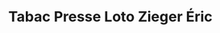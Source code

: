 ---
title: "Tabac Presse Loto Zieger Éric"
url: /maraussan/tabac-presse-loto-zieger-eric/
shop: marchand de journaux
---